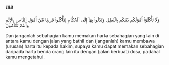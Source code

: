 ##### 188

<span class="ayah">وَلَا تَأْكُلُوٓا۟ أَمْوَٰلَكُم بَيْنَكُم بِٱلْبَٰطِلِ وَتُدْلُوا۟ بِهَآ إِلَى ٱلْحُكَّامِ لِتَأْكُلُوا۟ فَرِيقًۭا مِّنْ أَمْوَٰلِ ٱلنَّاسِ بِٱلْإِثْمِ وَأَنتُمْ تَعْلَمُونَ</span>

<span class="ayah_translation">Dan janganlah sebahagian kamu memakan harta sebahagian yang lain di antara kamu dengan jalan yang bathil dan (janganlah) kamu membawa (urusan) harta itu kepada hakim, supaya kamu dapat memakan sebahagian daripada harta benda orang lain itu dengan (jalan berbuat) dosa, padahal kamu mengetahui.</span>
